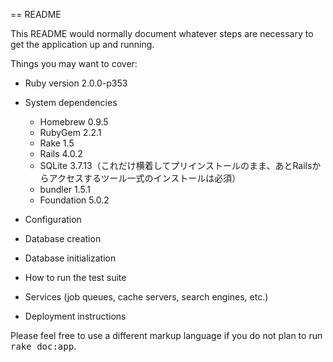 == README

This README would normally document whatever steps are necessary to get the
application up and running.

Things you may want to cover:

* Ruby version
2.0.0-p353

* System dependencies
	* Homebrew
	0.9.5
	* RubyGem
	2.2.1
	* Rake
	1.5
	* Rails
	4.0.2
	* SQLite
	3.7.13（これだけ横着してプリインストールのまま、あとRailsからアクセスするツール一式のインストールは必須）
	* bundler
	1.5.1
	* Foundation
	5.0.2

* Configuration

* Database creation

* Database initialization

* How to run the test suite

* Services (job queues, cache servers, search engines, etc.)

* Deployment instructions


Please feel free to use a different markup language if you do not plan to run
<tt>rake doc:app</tt>.
